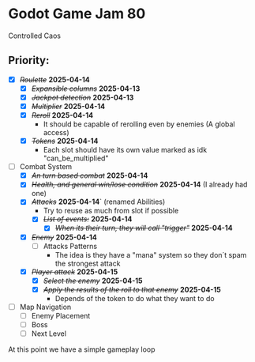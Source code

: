 # Godot Game Jam 80
Controlled Caos

## Priority:

+ [X] ~~*Roulette*~~ **2025-04-14**
	+ [X] ~~*Expansible columns*~~ **2025-04-13**
	+ [X] ~~*Jackpot detection*~~ **2025-04-13**
	+ [X] ~~*Multiplier*~~ **2025-04-14**
	+ [X] ~~*Reroll*~~ **2025-04-14**
		* It should be capable of rerolling even by enemies (A global access)
	+ [X] ~~*Tokens*~~ **2025-04-14**
		* Each slot should have its own value marked as idk "can_be_multiplied"
+ [ ] Combat System
	* [X] ~~*An turn based combat*~~ **2025-04-14**
	+ [X] ~~*Health, and general win/lose condition*~~ **2025-04-14** (I already had one)
	+ [X] ~~*Attacks*~~ **2025-04-14**` (renamed Abilities)
		* Try to reuse as much from slot if possible
		+ [X] ~~*List of events:*~~ **2025-04-14**
			+ [X] ~~*When its their turn, they will call "trigger"*~~ **2025-04-14**
	+ [X] ~~*Enemy*~~ **2025-04-14**
		+ [ ] Attacks Patterns
			* The idea is they have a "mana" system so they don´t spam the strongest attack
	+ [X] ~~*Player attack*~~ **2025-04-15**
		+ [X] ~~*Select the enemy*~~ **2025-04-15**
		+ [X] ~~*Apply the results of the roll to that enemy*~~ **2025-04-15** 
			* Depends of the token to do what they want to do
+ [ ] Map Navigation
	+ [ ] Enemy Placement
	+ [ ] Boss 
	+ [ ] Next Level

At this point we have a simple gameplay loop


